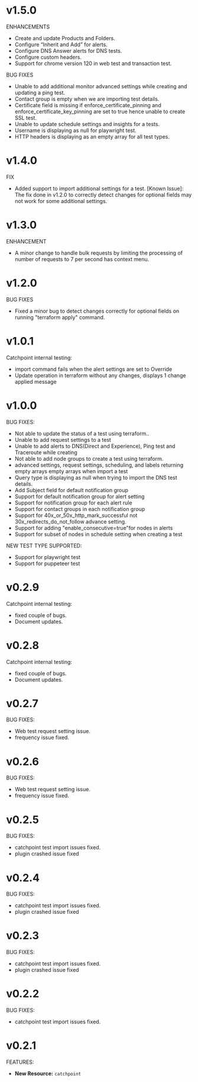 # v1.5.0

ENHANCEMENTS

* Create and update Products and Folders.
* Configure “Inherit and Add” for alerts.
* Configure DNS Answer alerts for DNS tests.
* Configure custom headers.
* Support for chrome version 120 in web test and transaction test.

BUG FIXES

* Unable to add additional monitor advanced settings while creating and updating a ping test.
* Contact group is empty when we are importing test details.
* Certificate field is missing if enforce_certificate_pinning and enforce_certificate_key_pinning are set to true hence unable to create SSL test.
* Unable to update schedule settings and insights for a tests.
* Username is displaying as null for playwright test.
* HTTP headers is displaying as an empty array for all test types.

# v1.4.0

FIX

* Added support to import additional settings for a test. [Known Issue]: The fix done in v1.2.0 to correctly detect changes for optional fields may not work for some additional settings.

# v1.3.0

ENHANCEMENT

* A minor change to handle bulk requests by limiting the processing of number of requests to 7 per second has context menu.

# v1.2.0

BUG FIXES

* Fixed a minor bug to detect changes correctly for optional fields on running "terraform apply" command.


# v1.0.1

Catchpoint internal testing:

* import command fails when the alert settings are set to Override
* Update operation in terraform without any changes, displays 1 change applied message

# v1.0.0

BUG FIXES:

* Not able to update the status of a test using terraform..
* Unable to add request settings to a test
* Unable to add alerts to DNS(Direct and Experience), Ping test and Traceroute while creating
* Not able to add node groups to create a test using terraform.
* advanced settings, request settings, scheduling, and labels returning empty arrays empty arrays when import a test
* Query type is displaying as null when trying to import the DNS test details.
* Add Subject field for default notification group
* Support for default notification group for alert setting
* Support for notification group for each alert rule
* Support for contact groups in each notification group
* Support for 40x_or_50x_http_mark_successful not 30x_redirects_do_not_follow advance setting.
* Support for adding "enable_consecutive=true"for nodes in alerts
* Support for subset of nodes in schedule setting when creating a test

NEW TEST TYPE SUPPORTED: 

* Support for playwright test
* Support for puppeteer test


# v0.2.9

Catchpoint internal testing:

* fixed couple of bugs.
* Document updates.

# v0.2.8

Catchpoint internal testing:

* fixed couple of bugs.
* Document updates.

# v0.2.7

BUG FIXES:

* Web test request setting issue.
* frequency issue fixed.

# v0.2.6

BUG FIXES:

* Web test request setting issue.
* frequency issue fixed.


# v0.2.5

BUG FIXES:

* catchpoint test import issues fixed.
* plugin crashed issue fixed

# v0.2.4

BUG FIXES:

* catchpoint test import issues fixed.
* plugin crashed issue fixed

# v0.2.3

BUG FIXES:

* catchpoint test import issues fixed.
* plugin crashed issue fixed

# v0.2.2

BUG FIXES:

* catchpoint test import issues fixed.

# v0.2.1

FEATURES:

* **New Resource:** `catchpoint`

